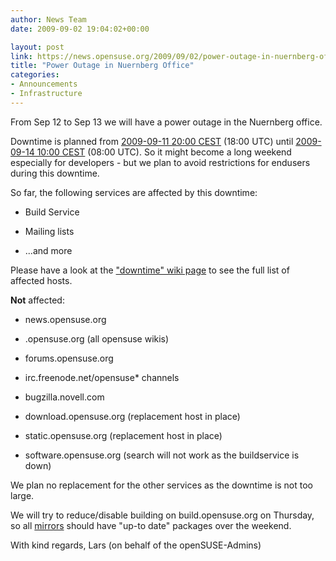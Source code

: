 ```yaml
---
author: News Team
date: 2009-09-02 19:04:02+00:00

layout: post
link: https://news.opensuse.org/2009/09/02/power-outage-in-nuernberg-office/
title: "Power Outage in Nuernberg Office"
categories:
- Announcements
- Infrastructure
---
```

From Sep 12 to Sep 13 we will have a power outage in the Nuernberg office.

Downtime is planned from [2009-09-11 20:00 CEST](http://www.worldtimeserver.com/convert_time_in_UTC.aspx?y=2009&mo=9&d=11&h=13&mn=00) (18:00 UTC) until [2009-09-14 10:00 CEST](http://www.worldtimeserver.com/convert_time_in_UTC.aspx?y=2009&mo=09&d=14&h=7&mn=00) (08:00 UTC). So it might become a long weekend especially for developers - but we plan to avoid restrictions for endusers during this downtime.

So far, the following services are affected by this downtime:



	
  * Build Service

	
  * Mailing lists

	
  * ...and more


Please have a look at the ["downtime" wiki page](http://en.opensuse.org/Downtime/2009-09-11) to see the full list of affected hosts.

**Not** affected:



	
  * news.opensuse.org

	
  * <lang>.opensuse.org (all opensuse wikis)

	
  * forums.opensuse.org

	
  * irc.freenode.net/opensuse* channels

	
  * bugzilla.novell.com

	
  * download.opensuse.org (replacement host in place)

	
  * static.opensuse.org (replacement host in place)

	
  * software.opensuse.org (search will not work as the buildservice is down)


We plan no replacement for the other services as the downtime is not too large.

We will try to reduce/disable building on build.opensuse.org on Thursday, so all [mirrors](http://en.opensuse.org/Mirrors) should have "up-to date" packages over the weekend.

With kind regards,
Lars (on behalf of the openSUSE-Admins)		
